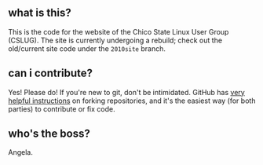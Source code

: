 what is this?
-------------
This is the code for the website of the Chico State Linux User Group (CSLUG).
The site is currently undergoing a rebuild; check out the old/current site code
under the `2010site` branch.

can i contribute?
-----------------
Yes! Please do! If you're new to git, don't be intimidated. GitHub has [very
helpful instructions][1] on forking repositories, and it's the easiest way (for
both parties) to contribute or fix code.

[1]:http://help.github.com/fork-a-repo/

who's the boss?
---------------
Angela.
